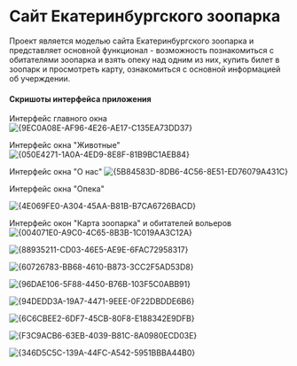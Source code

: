 # Сайт Екатеринбургского зоопарка
Проект является моделью сайта Екатеринбургского зоопарка и представляет основной функционал - возможность познакомиться с обитателями зоопарка и взять опеку над одним из них, купить билет в зоопарк и просмотреть карту, ознакомиться с основной информацией об учерждении. 

#### Скришоты интерфейса приложения

Интерфейс главного окна
![{9EC0A08E-AF96-4E26-AE17-C135EA73DD37}](https://github.com/user-attachments/assets/f764b6f6-8418-4380-b12f-e9180685c43b)

Интерфейс окна "Животные"
![{050E4271-1A0A-4ED9-8E8F-81B9BC1AEB84}](https://github.com/user-attachments/assets/8ec396e4-91e9-4e27-a066-a67e05c6b68a)

Интерфейс окна "О нас"
![{5B84583D-8DB6-4C56-8E51-ED76079A431C}](https://github.com/user-attachments/assets/511815da-2455-42f3-ad53-2225f8c3e2d1)

Интерфейс окна "Опека"

![{4E069FE0-A304-45AA-B81B-B7CA6726BACD}](https://github.com/user-attachments/assets/8e115ad6-33a4-411b-9ddf-6c35a14bcf4d)

Интерфейс окон "Карта зоопарка" и обитателей вольеров
![{004071E0-A9C0-4C65-8B3B-1C019AA3C12A}](https://github.com/user-attachments/assets/c837c832-fb91-452d-bc50-6244fe20d4f0)

![{88935211-CD03-46E5-AE9E-6FAC72958317}](https://github.com/user-attachments/assets/b6971075-b15f-4065-921a-d845c507489e)

![{60726783-BB68-4610-B873-3CC2F5AD53D8}](https://github.com/user-attachments/assets/04bed312-846e-452d-9289-65992ada7669)

![{96DAE106-5F88-4450-B76B-103F5C0ABB91}](https://github.com/user-attachments/assets/53249804-0db1-4987-9d0b-621b36f159c1)

![{94DEDD3A-19A7-4471-9EEE-0F22DBDDE6B6}](https://github.com/user-attachments/assets/c8ad9eba-0314-46e8-9070-8477511aac04)

![{6C6CBEE2-6DF7-45CB-80F8-E188342E9DFB}](https://github.com/user-attachments/assets/57ea94f6-20dd-457f-aff2-aad634bb2dd4)

![{F3C9ACB6-63EB-4039-B81C-8A0980ECD03E}](https://github.com/user-attachments/assets/d1a513d1-b012-4c44-9835-dfbbac522d22)

![{346D5C5C-139A-44FC-A542-5951BBBA44B0}](https://github.com/user-attachments/assets/4f0fa80c-b7bd-4ae4-8839-285d0ccfe12d)
